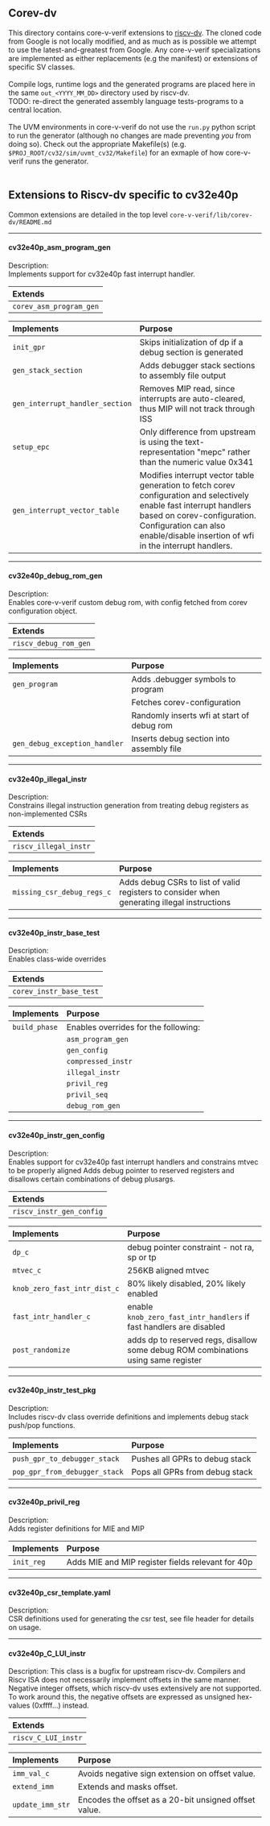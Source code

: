 ## Corev-dv
This directory contains core-v-verif extensions to [riscv-dv](https://github.com/google/riscv-dv).   The cloned code from Google is not locally
modified, and as much as is possible we attempt to use the latest-and-greatest from Google.  Any core-v-verif
specializations are implemented as either replacements (e.g the manifest) or extensions of specific SV classes.
<br><br>
Compile logs, runtime logs and the generated programs are placed here in the same `out_<YYYY_MM_DD>` directory used by riscv-dv.
<br>
TODO: re-direct the generated assembly language tests-programs to a central location.
<br><br>
The UVM environments in core-v-verif do not use the `run.py` python script to run the generator (although no changes are
made preventing _you_ from doing so).  Check out the appropriate Makefile(s) (e.g. `$PROJ_ROOT/cv32/sim/uvmt_cv32/Makefile`)
for an exmaple of how core-v-verif runs the generator.
<br><br>

## Extensions to Riscv-dv specific to cv32e40p
Common extensions are detailed in the top level `core-v-verif/lib/corev-dv/README.md`

--------------------------------------------------------------------------------

#### cv32e40p\_asm\_program\_gen
Description:<br>
Implements support for cv32e40p fast interrupt handler.

| Extends                 |
|:------------------------|
| `corev_asm_program_gen` |

| Implements                      | Purpose |
|:--------------------------------|:--------|
| `init_gpr`                      | Skips initialization of dp if a debug section is generated |
| `gen_stack_section`             | Adds debugger stack sections to assembly file output |
| `gen_interrupt_handler_section` | Removes MIP read, since interrupts are auto-cleared, thus MIP will not track through ISS |
| `setup_epc`                     | Only difference from upstream is using the text-representation "mepc" rather than the numeric value 0x341 <!-- (TODO: Why do we need this change? Apparently this function can be removed from our overrides without any impact) --> |
| `gen_interrupt_vector_table`    | Modifies interrupt vector table generation to fetch corev configuration and selectively enable fast interrupt handlers based on corev-configuration. Configuration can also enable/disable insertion of wfi in the interrupt handlers. |

--------------------------------------------------------------------------------

#### cv32e40p\_debug\_rom\_gen
Description:<br>
Enables core-v-verif custom debug rom, with config fetched from corev configuration object.

| Extends               |
|:----------------------|
| `riscv_debug_rom_gen` |

| Implements                    | Purpose |
|:------------------------------|:--------|
| `gen_program`                 | Adds .debugger symbols to program |
|                               | Fetches corev-configuration |
|                               | Randomly inserts wfi at start of debug rom |
| `gen_debug_exception_handler` | Inserts debug section into assembly file |

--------------------------------------------------------------------------------

#### cv32e40p\_illegal\_instr
Description:<br>
Constrains illegal instruction generation from treating debug registers as non-implemented CSRs

| Extends               |
|:----------------------|
| `riscv_illegal_instr` |

| Implements                 | Purpose |
|:---------------------------|:--------|
| `missing_csr_debug_regs_c` | Adds debug CSRs to list of valid registers to consider when generating illegal instructions  |

--------------------------------------------------------------------------------

#### cv32e40p\_instr\_base\_test
Description:<br>
Enables class-wide overrides

| Extends                 |
|:------------------------|
| `corev_instr_base_test` |

| Implements    | Purpose |
|:--------------|:--------|
| `build_phase` | Enables overrides for the following: |
|               | `asm_program_gen` |
|               | `gen_config` |
|               | `compressed_instr` |
|               | `illegal_instr` |
|               | `privil_reg` |
|               | `privil_seq` |
|               | `debug_rom_gen` |

--------------------------------------------------------------------------------

#### cv32e40p\_instr\_gen\_config
Description:<br>
Enables support for cv32e40p fast interrupt handlers and constrains mtvec to be properly aligned
Adds debug pointer to reserved registers and disallows certain combinations of debug plusargs.

| Extends                  |
|:-------------------------|
| `riscv_instr_gen_config` |

| Implements                   | Purpose |
|:-----------------------------|:--------|
| `dp_c`                       | debug pointer constraint - not ra, sp or tp |
| `mtvec_c`                    | 256KB aligned mtvec |
| `knob_zero_fast_intr_dist_c` | 80% likely disabled, 20% likely enabled |
| `fast_intr_handler_c`        | enable `knob_zero_fast_intr_handlers` if fast handlers are disabled |
| `post_randomize`             | adds dp to reserved regs, disallow some debug ROM combinations using same register |

--------------------------------------------------------------------------------

#### cv32e40p\_instr\_test\_pkg

Description:<br>
Includes riscv-dv class override definitions and implements debug stack push/pop functions.

| Implements                    | Purpose |
|:------------------------------|:--------|
| `push_gpr_to_debugger_stack`  | Pushes all GPRs to debug stack |
| `pop_gpr_from_debugger_stack` | Pops all GPRs from debug stack|

--------------------------------------------------------------------------------

#### cv32e40p\_privil\_reg

Description:<br>
Adds register definitions for MIE and MIP

| Implements | Purpose |
|:-----------|:--------|
| `init_reg` | Adds MIE and MIP register fields relevant for 40p |

--------------------------------------------------------------------------------

#### cv32e40p\_csr\_template.yaml

Description:<br>
CSR definitions used for generating the csr test, see file header for details on usage.

--------------------------------------------------------------------------------
#### cv32e40p\_C\_LUI\_instr
<!-- TODO: Remove this section when this fix has been upstreamed. -->

Description:
This class is a bugfix for upstream riscv-dv. Compilers and Riscv ISA does not necessarily
implement offsets in the same manner. Negative integer offsets, which riscv-dv uses
extensively are not supported. To work around this, the negative offsets are expressed
as unsigned hex-values (0xffff...) instead.

| Extends             |
|:--------------------|
| `riscv_C_LUI_instr` |


| Implements       | Purpose |
|:-----------------|:--------|
| `imm_val_c`      | Avoids negative sign extension on offset value. |
| `extend_imm`     | Extends and masks offset. |
| `update_imm_str` | Encodes the offset as a 20-bit unsigned offset value. |


<!--
--------------------------------------------------------------------------------
TODO Fix Upstreamed to riscv dv - this extension should no longer be needed
if hash is updated
--------------------------------------------------------------------------------
#### cv32e40p\_privileged\_common\_seq
extends:
riscv\_privileged\_common\_seq
overrides/adds:
setup\_mmode\_reg:
Fix for riscv-dv bug 
--------------------------------------------------------------------------------
TODO END
--------------------------------------------------------------------------------
-->
